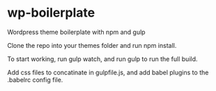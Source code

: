 # wp-boilerplate
Wordpress theme boilerplate with npm and gulp

Clone the repo into your themes folder and run npm install.

To start working, run gulp watch, and run gulp to run the full build.

Add css files to concatinate in gulpfile.js, and add babel plugins to the .babelrc config file.
